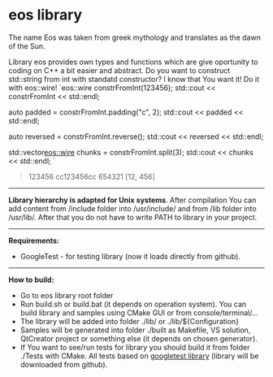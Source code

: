 # eos library
The name Eos was taken from greek mythology and translates as the dawn of the Sun.

Library eos provides own types and functions which are give oportunity to coding on C++ a bit easier and abstract. 
Do you want to construct std::string from int with standatd constructor? I know that You want it! Do it with eos::wire!
`eos::wire constrFromInt(123456);
std::cout << constrFromInt << std::endl;

auto padded = constrFromInt.padding("c", 2);
std::cout << padded << std::endl;

auto reversed = constrFromInt.reverse();
std::cout << reversed << std::endl;

std::vector<eos::wire> chunks = constrFromInt.split(3);
std::cout << chunks << std::endl;
`
>123456
>cc123456cc
>654321
>[12, 456]

***
    
**Library hierarchy is adapted for Unix systems**. After compilation You can add content from /include folder into /usr/include/ and from /lib folder into /usr/lib/. After that you do not have to write PATH to library in your project.

***
    
**Requirements:**
* GoogleTest - for testing library (now it loads directly from github).

***

**How to build:**
* Go to eos library root folder
* Run build.sh or build.bat (it depends on operation system). You can build library and samples using CMake GUI or from console/terminal/...
* The library will be added into folder ./lib/ or ./lib/${Configuration} 
* Samples will be generated into folder ./built as Makefile, VS solution, QtCreator project or something else (it depends on chosen generator).
* If You want to see/run tests for library you should build it from folder ./Tests with CMake. All tests based on [googletest library](https://github.com/google/googletest) (library will be downloaded from github).
    